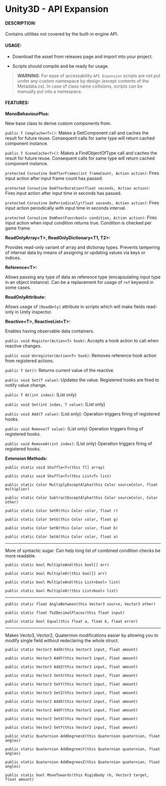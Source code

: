 # Unity3D - API Expansion

#### DESCRIPTION:

Contains utilities not covered by the built-in engine API.

#### USAGE:

- Download the asset from releases page and import into your project.

- Scripts should compile and be ready for usage.

> **WARNING**: For ease of accessability `API Expansion` scripts are not put under any custom namespace by design (except contents of the Metadata.cs).
In case of class name collisions, scripts can be manually put into a namespace.

#### FEATURES:

**MonoBehaviourPlus:**

New base class to derive custom components from.

`public T CompCache<T>()`: Makes a GetComponent<T> call and caches the result for future reuse. Consequent calls for same type will return cached component instance.

`public T SceneCache<T>()`: Makes a FindObjectOfType<T> call and caches the result for future reuse. Consequent calls for same type will return cached component instance.

`protected Coroutine DoAfterFrames(int frameCount, Action action)`: Fires input action after input frame count has passed.

`protected Coroutine DoAfterDuration(float seconds, Action action)`: Fires input action after input time in seconds has passed.

`protected Coroutine DoPeriodically(float seconds, Action action)`: Fires input action periodically with input time in seconds interval.

`protected Coroutine DoWhen(Func<bool> condition, Action action)`: Fires input action when input condition returns true. Condition is checked per game frame.


**ReadOnlyArray\<T\>, ReadOnlyDictionary\<T1, T2\>:**

Provides read-only variant of array and dictionay types. Prevents tampering of internal data by means of assigning or updating values via keys or indices.

**Reference\<T\>:**

Allows passing any type of data as reference type (encapsulating input type in an object instance).
Can be a replacement for usage of `ref` keyword in some cases.

**ReadOnlyAttribute:**

Allows usage of `[ReadOnly]` attribute in scripts which will make fields read-only in Unity inspector.

**Reactive\<T\>, ReactiveList\<T\>:**

Enables having observable data containers.

`public void Register(Action<T> hook)`: Accepts a hook action to call when reactive changes.

`public void Unregister(Action<T> hook)`: Removes reference hook action from registered actions.

`public T Get()`: Returns current value of the reactive.

`public void Set(T value)`: Updates the value. Registered hooks are fired to notify value change.


`public T At(int index)`: (List only)

`public void Set(int index, T value)`: (List only)

`public void Add(T value)`: (List only): Operation triggers firing of registered hooks.

`public void Remove(T value)`: (List only) Operation triggers firing of registered hooks.

`public void RemoveAt(int index)`: (List only) Operation triggers firing of registered hooks.


**Extension Methods:**

`public static void Shuffle<T>(this T[] array)`

`public static void Shuffle<T>(this List<T> list)`

`public static Color MultiplyExceptAlpha(this Color sourceColor, float multiplier)`

`public static Color SubtractExceptAlpha(this Color sourceColor, Color other)`

`public static Color SetR(this Color color, float r)`

`public static Color SetG(this Color color, float g)`

`public static Color SetB(this Color color, float b)`

`public static Color SetA(this Color color, float a)`

---

More of syntactic sugar. Can help long list of combined condition checks be more readable.

`public static bool MultipleAnd(this bool[] arr)`

`public static bool MultipleOr(this bool[] arr)`

`public static bool MultipleAnd(this List<bool> list)`

`public static bool MultipleOr(this List<bool> list)`

---

`public static float AngleBetween(this Vector3 source, Vector3 other)`

`public static float To2DecimalPlaces(this float input)`

`public static bool Equal(this float a, float b, float error)`

---

Makes Vecto3, Vector2, Quaternion modifications easier by allowing you to modify single field without redeclaring the whole struct.

`public static Vector3 AddX(this Vector3 input, float amount)`

`public static Vector3 AddY(this Vector3 input, float amount)`

`public static Vector3 AddZ(this Vector3 input, float amount)`

`public static Vector3 SetX(this Vector3 input, float amount)`

`public static Vector3 SetY(this Vector3 input, float amount)`

`public static Vector3 SetZ(this Vector3 input, float amount)`

`public static Vector2 AddX(this Vector2 input, float amount)`

`public static Vector2 AddY(this Vector2 input, float amount)`

`public static Vector2 SetX(this Vector2 input, float amount)`

`public static Vector2 SetY(this Vector2 input, float amount)`

`public static Quaternion AddDegreesX(this Quaternion quaternion, float angles)`

`public static Quaternion AddDegreesY(this Quaternion quaternion, float angles)`

`public static Quaternion AddDegreesZ(this Quaternion quaternion, float angles)`

`public static bool MoveTowards(this Rigidbody rb, Vector3 target, float amount)`